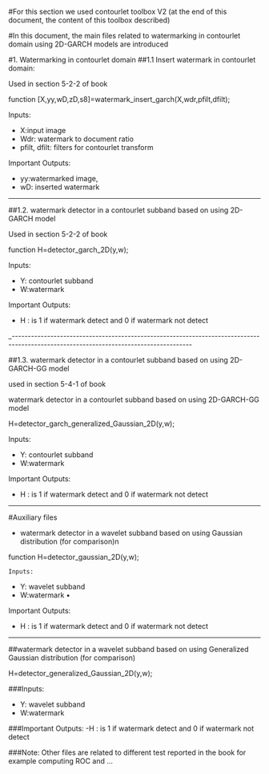 
#For this section we used contourlet toolbox V2 (at the end of this document, the content of this toolbox described)

#In this document, the main files related to watermarking in contourlet domain using 2D-GARCH models are introduced 


#1.	Watermarking  in contourlet domain
##1.1	Insert watermark in contourlet domain:

Used in section 5-2-2 of book

function [X,yy,wD,zD,s8]=watermark_insert_garch(X,wdr,pfilt,dfilt);

 
 Inputs:
-	X:input image
-	Wdr: watermark to document ratio
-	pfilt, dfilt: filters for contourlet transform


 Important Outputs:
-	yy:watermarked image, 
-	wD: inserted watermark 

------------------------------------------------------------------------------------------------------------------------------------------


##1.2.	watermark detector in a contourlet subband based on using 2D-GARCH model

Used in section 5-2-2 of book

function H=detector_garch_2D(y,w);


Inputs:
-	Y: contourlet subband
-	W:watermark

 
 Important Outputs:
-	H : is 1 if watermark detect and 0 if watermark not detect 

_--------------------------------------------------------------------------------------------------------------------------------------

##1.3.	watermark detector in a contourlet subband based on using 2D-GARCH-GG model

used in section 5-4-1 of book 

watermark detector in a contourlet subband based on using 2D-GARCH-GG model

H=detector_garch_generalized_Gaussian_2D(y,w);

 Inputs:
-	Y: contourlet subband
-	W:watermark


 Important Outputs:
-	H : is 1 if watermark detect and 0 if watermark not detect 



-----------------------------------------------------------------------------------------------------------------------------------------
#Auxiliary files 
-	watermark detector in a wavelet subband based on using Gaussian distribution (for comparison)n 

function H=detector_gaussian_2D(y,w);

	Inputs:
-	Y: wavelet subband
-	W:watermark
•

 Important Outputs:
- H : is 1 if watermark detect and 0 if watermark not detect 
-------------------------------------------------------------------------------------------------------------------------------------

##watermark detector in a wavelet subband based on using Generalized Gaussian distribution (for comparison)

H=detector_generalized_Gaussian_2D(y,w);


###Inputs:
-	Y: wavelet subband
-	W:watermark

###Important Outputs:
-H : is 1 if watermark detect and 0 if watermark not detect 



###Note: Other files are related to different test reported in the book for example computing ROC and …
###
